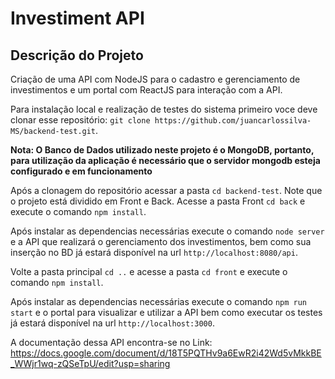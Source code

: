 # Investiment API 

## Descrição do Projeto
Criação de uma API com NodeJS para o cadastro e gerenciamento de investimentos e um portal com ReactJS para interação com a API.

Para instalação local e realização de testes do sistema primeiro voce deve clonar esse repositório: `git clone https://github.com/juancarlossilva-MS/backend-test.git`.

**Nota: O Banco de Dados utilizado neste projeto é o MongoDB, portanto, para utilização da aplicação é necessário que o servidor mongodb esteja configurado e em funcionamento**

Após a clonagem do repositório acessar a pasta `cd backend-test`. Note que o projeto está dividido em Front e Back. 
Acesse a pasta Front `cd back` e execute o comando `npm install`. 

Após instalar as dependencias necessárias execute o comando `node server` e a API que realizará o gerenciamento dos investimentos, bem como sua inserção no BD já estará disponível na url `http://localhost:8080/api`.

Volte a pasta principal `cd ..` e acesse a pasta `cd front` e execute o comando `npm install`.

Após instalar as dependencias necessárias execute o comando `npm run start` e o portal para visualizar e utilizar a API bem como executar os testes já estará disponível na url `http://localhost:3000`.

A documentação dessa API encontra-se no Link: <a href="https://docs.google.com/document/d/18T5PQTHv9a6EwR2i42Wd5vMkkBE_WWjr1wq-zQSeTpU/edit?usp=sharing">https://docs.google.com/document/d/18T5PQTHv9a6EwR2i42Wd5vMkkBE_WWjr1wq-zQSeTpU/edit?usp=sharing</a>
